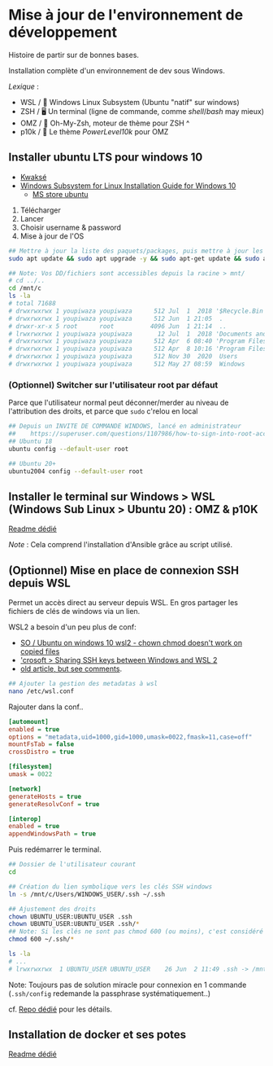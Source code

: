 # Mise à jour de l'environnement de développement

Histoire de partir sur de bonnes bases.

Installation complète d'un environnement de dev sous Windows.

*Lexique* :

- WSL / 🐧 Windows Linux Subsystem (Ubuntu "natif" sur windows)
- ZSH / 🖥️ Un terminal (ligne de commande, comme *shell*/*bash* may mieux)
- OMZ / 💅 Oh-My-Zsh, moteur de thème pour ZSH ^
- p10k / 🐲 Le thème *PowerLevel10k* pour OMZ

## Installer ubuntu LTS pour windows 10

- [Kwaksé](https://docs.microsoft.com/fr-fr/windows/wsl/about)
- [Windows Subsystem for Linux Installation Guide for Windows 10](https://docs.microsoft.com/fr-fr/windows/wsl/install-win10)
  - [MS store ubuntu](https://www.microsoft.com/fr-fr/p/ubuntu-2004-lts/9n6svws3rx71)

1. Télécharger
2. Lancer
3. Choisir username & password
4. Mise à jour de l'OS

```bash
## Mettre à jour la liste des paquets/packages, puis mettre à jour les paquets
sudo apt update && sudo apt upgrade -y && sudo apt-get update && sudo apt-get install -y

## Note: Vos DD/fichiers sont accessibles depuis la racine > mnt/
# cd ../..
cd /mnt/c
ls -la
# total 71688
# drwxrwxrwx 1 youpiwaza youpiwaza      512 Jul  1  2018 '$Recycle.Bin'
# drwxrwxrwx 1 youpiwaza youpiwaza      512 Jun  1 21:05  .
# drwxr-xr-x 5 root      root          4096 Jun  1 21:14  ..
# lrwxrwxrwx 1 youpiwaza youpiwaza       12 Jul  1  2018 'Documents and Settings' -> /mnt/c/Users
# drwxrwxrwx 1 youpiwaza youpiwaza      512 Apr  6 08:40 'Program Files'
# drwxrwxrwx 1 youpiwaza youpiwaza      512 Apr  8 10:16 'Program Files (x86)'
# drwxrwxrwx 1 youpiwaza youpiwaza      512 Nov 30  2020  Users
# drwxrwxrwx 1 youpiwaza youpiwaza      512 May 27 08:59  Windows
```

### (Optionnel) Switcher sur l'utilisateur root par défaut

Parce que l'utilisateur normal peut déconner/merder au niveau de l'attribution des droits, et parce que `sudo` c'relou en local

```bash
## Depuis un INVITE DE COMMANDE WINDOWS, lancé en administrateur
##    https://superuser.com/questions/1107986/how-to-sign-into-root-account-by-default-on-windows-subsystem-for-linux-bash-t#comment2465514_1291457
## Ubuntu 18
ubuntu config --default-user root

## Ubuntu 20+
ubuntu2004 config --default-user root
```

## Installer le terminal sur Windows > WSL (Windows Sub Linux > Ubuntu 20) : OMZ & p10K

[Readme dédié](01-terminal/README.md)

*Note* : Cela comprend l'installation d'Ansible grâce au script utilisé.

## (Optionnel) Mise en place de connexion SSH depuis WSL

Permet un accès direct au serveur depuis WSL. En gros partager les fichiers de clés de windows via un lien.

WSL2 a besoin d'un peu plus de conf:

- [SO / Ubuntu on windows 10 wsl2 - chown chmod doesn't work on copied files](https://stackoverflow.com/questions/63600692/ubuntu-on-windows-10-wsl2-chown-chmod-doesnt-work-on-copied-files)
- ['crosoft > Sharing SSH keys between Windows and WSL 2](https://devblogs.microsoft.com/commandline/sharing-ssh-keys-between-windows-and-wsl-2/)
- [old article, but see comments](https://florianbrinkmann.com/en/ssh-key-and-the-windows-subsystem-for-linux-3436/).

```bash
## Ajouter la gestion des metadatas à wsl
nano /etc/wsl.conf
```

Rajouter dans la conf..

```ini
[automount]
enabled = true
options = "metadata,uid=1000,gid=1000,umask=0022,fmask=11,case=off"
mountFsTab = false
crossDistro = true

[filesystem]
umask = 0022

[network]
generateHosts = true
generateResolvConf = true

[interop]
enabled = true
appendWindowsPath = true
```

Puis redémarrer le terminal.

```bash
## Dossier de l'utilisateur courant
cd

## Création du lien symbolique vers les clés SSH windows
ln -s /mnt/c/Users/WINDOWS_USER/.ssh ~/.ssh

## Ajustement des droits
chown UBUNTU_USER:UBUNTU_USER .ssh 
chown UBUNTU_USER:UBUNTU_USER .ssh/*
## Note: Si les clés ne sont pas chmod 600 (ou moins), c'est considéré comme une faille de sécurité et elles ne fonctionnent pas
chmod 600 ~/.ssh/*

ls -la
# ...
# lrwxrwxrwx  1 UBUNTU_USER UBUNTU_USER    26 Jun  2 11:49 .ssh -> /mnt/c/Users/WINDOWS_USER/.ssh
```

Note: Toujours pas de solution miracle pour connexion en 1 commande (`.ssh/config` redemande la passphrase systématiquement..)

cf. [Repo dédié](https://github.com/youpiwaza/server-related-tutorials/tree/master/02-ansible/01-configuration-ssh) pour les détails.

## Installation de docker et ses potes

[Readme dédié](02-docker/README.md)
